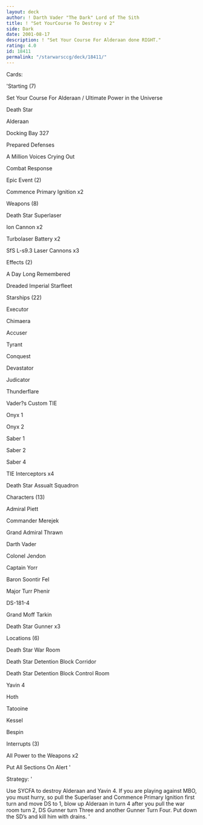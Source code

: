 ```yaml
---
layout: deck
author: ! Darth Vader "The Dark" Lord of The Sith
title: ! "Set YourCourse To Destroy v 2"
side: Dark
date: 2001-08-17
description: ! "Set Your Course For Alderaan done RIGHT."
rating: 4.0
id: 18411
permalink: "/starwarsccg/deck/18411/"
---
```

Cards: 

'Starting (7)

Set Your Course For Alderaan / Ultimate Power in the Universe

Death Star

Alderaan

Docking Bay 327

Prepared Defenses

A Million Voices Crying Out

Combat Response


Epic Event (2)

Commence Primary Ignition x2


Weapons (8)

Death Star Superlaser

Ion Cannon x2

Turbolaser Battery x2

SfS L-s9.3 Laser Cannons x3


Effects (2)

A Day Long Remembered

Dreaded Imperial Starfleet


Starships (22)

Executor

Chimaera

Accuser

Tyrant

Conquest

Devastator

Judicator

Thunderflare

Vader?s Custom TIE

Onyx 1

Onyx 2

Saber 1

Saber 2

Saber 4

TIE Interceptors x4

Death Star Assualt Squadron


Characters (13)

Admiral Piett

Commander Merejek

Grand Admiral Thrawn

Darth Vader

Colonel Jendon

Captain Yorr

Baron Soontir Fel

Major Turr Phenir

DS-181-4

Grand Moff Tarkin

Death Star Gunner x3


Locations (6)

Death Star War Room

Death Star Detention Block Corridor

Death Star Detention Block Control Room

Yavin 4

Hoth

Tatooine

Kessel

Bespin


Interrupts (3)

All Power to the Weapons x2

Put All Sections On Alert '

Strategy: '

Use SYCFA to destroy Alderaan and Yavin 4. If you are playing against MBO, you must hurry, so pull the Superlaser and Commence Primary Ignition first turn and move DS to 1, blow up Alderaan in turn 4 after you pull the war room turn 2, DS Gunner turn Three and another Gunner Turn Four. Put down the SD’s and kill him with drains. '
